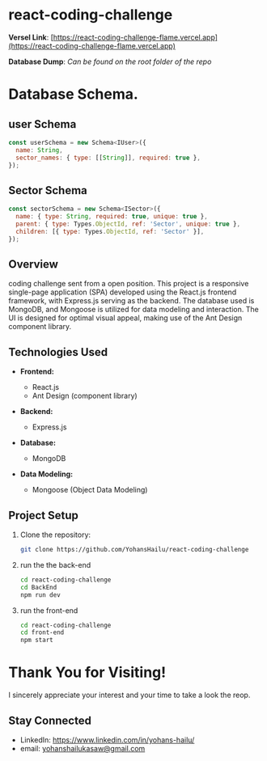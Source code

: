 # react-coding-challenge
**Versel Link**: [https://react-coding-challenge-flame.vercel.app](https://react-coding-challenge-flame.vercel.app)

**Database Dump**: *Can be found on the root folder of the repo*

# Database Schema.
## user Schema
````javascript
const userSchema = new Schema<IUser>({
  name: String,
  sector_names: { type: [[String]], required: true },
});
````
## Sector Schema
```javascript
const sectorSchema = new Schema<ISector>({
  name: { type: String, required: true, unique: true },
  parent: { type: Types.ObjectId, ref: 'Sector', unique: true },
  children: [{ type: Types.ObjectId, ref: 'Sector' }],
});
```


## Overview
coding challenge sent from a open position.
This project is a responsive single-page application (SPA) developed using the React.js frontend framework, with Express.js serving as the backend. The database used is MongoDB, and Mongoose is utilized for data modeling and interaction. The UI is designed for optimal visual appeal, making use of the Ant Design component library.

## Technologies Used

- **Frontend:**
  - React.js
  - Ant Design (component library)

- **Backend:**
  - Express.js

- **Database:**
  - MongoDB

- **Data Modeling:**
  - Mongoose (Object Data Modeling)

## Project Setup

1. Clone the repository:
   ```bash
   git clone https://github.com/YohansHailu/react-coding-challenge
    ```
2. run the the back-end
   ```bash
   cd react-coding-challenge
   cd BackEnd
   npm run dev
    ```

3. run the front-end
   ```bash
   cd react-coding-challenge
   cd front-end
   npm start
    ```

# Thank You for Visiting!

I sincerely appreciate your interest and your time to take a look the reop.

## Stay Connected

- LinkedIn: https://www.linkedin.com/in/yohans-hailu/
- email: yohanshailukasaw@gmail.com
